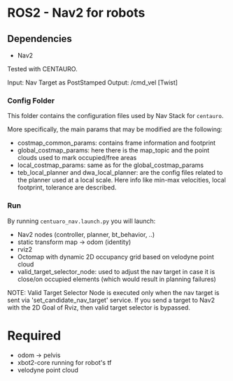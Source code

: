 # ROS2 - Nav2 for robots

## Dependencies
- Nav2

Tested with CENTAURO.

Input: Nav Target as PostStamped
Output: /cmd_vel [Twist]

### Config Folder
This folder contains the configuration files used by Nav Stack for `centauro`.

More specifically, the main params that may be modified are the following:

- costmap_common_params: contains frame information and footprint
- global_costmap_params: here there is the map_topic and the point clouds used to mark occupied/free areas
- local_costmap_params: same as for the global_costmap_params
- teb_local_planner and dwa_local_planner: are the config files related to the planner used at a local scale. Here info like min-max velocities, local footprint, tolerance are described.

### Run
By running `centuaro_nav.launch.py` you will launch:
- Nav2 nodes (controller, planner, bt_behavior, ..)
- static transform map -> odom (identity)
- rviz2
- Octomap with dynamic 2D occupancy grid based on velodyne point cloud
- valid_target_selector_node: used to adjust the nav target in case it is close/on occupied elements (which would result in planning failures)

NOTE: Valid Target Selector Node is executed only when the nav target is sent via 'set_candidate_nav_target' service. If you send a target to Nav2 with the 2D Goal of Rviz, then valid target selector is bypassed.

# Required
- odom -> pelvis
- xbot2-core running for robot's tf
- velodyne point cloud